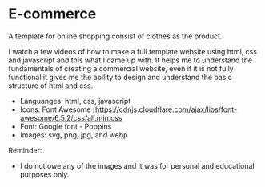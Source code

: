 # E-commerce
A template for online shopping consist of clothes as the product.

I watch a few videos of how to make a full template website using html, css and javascript and this what I came up with. It helps me to understand the fundamentals of creating a commercial website, even if it is not fully functional it gives me the ability to design and understand the basic structure of html and css.

* Languanges: html, css, javascript
* Icons: Font Awesome [https://cdnjs.cloudflare.com/ajax/libs/font-awesome/6.5.2/css/all.min.css
* Font: Google font - Poppins
* Images: svg, png, jpg, and webp

Reminder:
* I do not owe any of the images and it was for personal and educational purposes only.